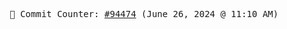 <p align="center">
    <samp>
        📮 Commit Counter: <a href="https://github.com/Javascript-void0/Javascript-void0/commits/main">#94474</a> (June 26, 2024 @ 11:10 AM)
    </samp>
</p>